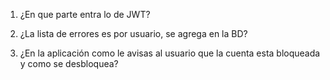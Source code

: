 1. ¿En que parte entra lo de JWT?

2. ¿La lista de errores es por usuario, se agrega en la BD?

3. ¿En la aplicación como le avisas al usuario que la cuenta esta bloqueada y como se desbloquea?
